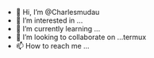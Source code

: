 - 👋 Hi, I’m @Charlesmudau
- 👀 I’m interested in ...
- 🌱 I’m currently learning ...
- 💞️ I’m looking to collaborate on ...termux 
- 📫 How to reach me ...

<!---
Charlesmudau/Charlesmudau is a ✨ special ✨ repository because its `README.md` (this file) appears on your GitHub profile.
You can click the Preview link to take a look at your changes.
--->
